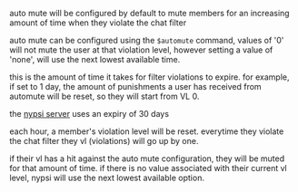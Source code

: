 <script>
  import DocsTemplate from "$lib/components/docs/DocsTemplate.svelte"
  import DocsHeader from '$lib/components/docs/DocsHeader.svelte';
</script>

<DocsTemplate title='auto mute' description="configure auto mute in nypsi to automatically mute members for chat violations. learn how to set durations, use $automute, and manage violation levels." />

auto mute will be configured by default to mute members for an increasing amount of time when they
violate the chat filter

<DocsHeader header='h2' text="configuring auto mute" />

auto mute can be configured using the `$automute` command, values of '0' will not mute the user at
that violation level, however setting a value of 'none', will use the next lowest available time.

<DocsHeader header='h3' text="vl expire" />

this is the amount of time it takes for filter violations to expire. for example, if set to 1 day,
the amount of punishments a user has received from automute will be reset, so they will start from
VL 0.

the [nypsi server](https://discord.gg/hJTDNST) uses an expiry of 30 days

<DocsHeader header='h2' text="how violation levels work" />

each hour, a member's violation level will be reset. everytime they violate the chat filter they vl
(violations) will go up by one.

if their vl has a hit against the auto mute configuration, they will be muted for that amount of
time. if there is no value associated with their current vl level, nypsi will use the next lowest
available option.
